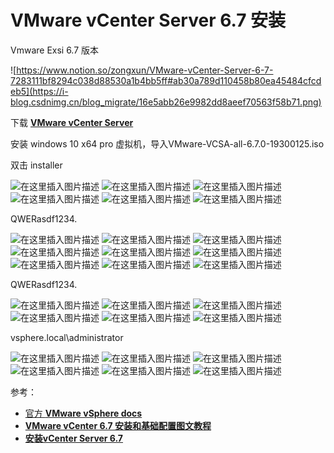 # **VMware vCenter Server 6.7 安装**

Vmware Exsi 6.7 版本

![https://www.notion.so/zongxun/VMware-vCenter-Server-6-7-7283111bf8294c038d88530a1b4bb5ff#ab30a789d110458b80ea45484cfcdeb5](https://i-blog.csdnimg.cn/blog_migrate/16e5abb26e9982dd8aeef70563f58b71.png)


下载 **[VMware vCenter Server](https://docs.vmware.com/en/VMware-vSphere/6.7/com.vmware.vcenter.install.doc/GUID-E1C9910A-D336-4DED-B28F-285EF5676892.html)**

安装 windows 10 x64 pro 虚拟机，导入VMware-VCSA-all-6.7.0-19300125.iso

双击 installer

![在这里插入图片描述](https://i-blog.csdnimg.cn/blog_migrate/d4c7e05055f779e91167c1ef9576c993.png)
![在这里插入图片描述](https://i-blog.csdnimg.cn/blog_migrate/78e33d0d36c8d56afdc664e1aeb395c4.png)
![在这里插入图片描述](https://i-blog.csdnimg.cn/blog_migrate/68d28787c4b7047ee723b9bb8b432e80.png)
![在这里插入图片描述](https://i-blog.csdnimg.cn/blog_migrate/f7c2c936d37fd5f8b781419935a023d8.png)
![在这里插入图片描述](https://i-blog.csdnimg.cn/blog_migrate/d89f344969e019a32dd52e085ebaf146.png)
![在这里插入图片描述](https://i-blog.csdnimg.cn/blog_migrate/1e80bbf073c86b70ce8f3aa807f781d8.png)

QWERasdf1234.

![在这里插入图片描述](https://i-blog.csdnimg.cn/blog_migrate/318fd0006c649b54ca693baf3eb42040.png)
![在这里插入图片描述](https://i-blog.csdnimg.cn/blog_migrate/d55d0af3a9a7b9681854abf36c7b7d4c.png)
![在这里插入图片描述](https://i-blog.csdnimg.cn/blog_migrate/70e3fa7642b1797d703fd4ded4415005.png)
![在这里插入图片描述](https://i-blog.csdnimg.cn/blog_migrate/7a5a5f986bb893b836df982b405d875a.png)
![在这里插入图片描述](https://i-blog.csdnimg.cn/blog_migrate/eddf34fbeba80fe01ee1a8f4fcc55c9a.png)
![在这里插入图片描述](https://i-blog.csdnimg.cn/blog_migrate/5bd91fdb2ff75739e20f7176b96645e8.png)
![在这里插入图片描述](https://i-blog.csdnimg.cn/blog_migrate/b829048f7d38621314e55ce5b516e261.png)
![在这里插入图片描述](https://i-blog.csdnimg.cn/blog_migrate/2c514b5219c171b14f5ca4f1c51bf7ac.png)
![在这里插入图片描述](https://i-blog.csdnimg.cn/blog_migrate/8b70c13699fab1f02c4ab966fad446a6.png)



QWERasdf1234.

![在这里插入图片描述](https://i-blog.csdnimg.cn/blog_migrate/e6eee9f8fe6c90e75854c7b9c44a0a32.png)
![在这里插入图片描述](https://i-blog.csdnimg.cn/blog_migrate/5963c6d22a3bc02f466969d49126d7d6.png)
![在这里插入图片描述](https://i-blog.csdnimg.cn/blog_migrate/9f71fc8926881e4f50c5edf68e3a205f.png)
![在这里插入图片描述](https://i-blog.csdnimg.cn/blog_migrate/67ec32abdfe814feba7d6aefa872f7d2.png)
![在这里插入图片描述](https://i-blog.csdnimg.cn/blog_migrate/3fb4b4a0feed3b15441abe52d88ad8dd.png)
![在这里插入图片描述](https://i-blog.csdnimg.cn/blog_migrate/16300bccdf4e2e7f19e97302276fbdfa.png)


vsphere.local\administrator

![在这里插入图片描述](https://i-blog.csdnimg.cn/blog_migrate/c473f8cd7f1c0e2215660a0ab2f8aa63.png)
![在这里插入图片描述](https://i-blog.csdnimg.cn/blog_migrate/fb30e74d134e51ffec25d449df55b3d3.png)
![在这里插入图片描述](https://i-blog.csdnimg.cn/blog_migrate/724973f43c4bfb37b4f9e25574ee4822.png)
![在这里插入图片描述](https://i-blog.csdnimg.cn/blog_migrate/4e20c12fd94f3065408eecb345ae2c82.png)
![在这里插入图片描述](https://i-blog.csdnimg.cn/blog_migrate/d643628158970d5d06a18128cfda6794.png)
![在这里插入图片描述](https://i-blog.csdnimg.cn/blog_migrate/54b136cd08e64f8d0ea4f008aa243690.png)

参考：

- [官方 ****VMware vSphere docs****](https://docs.vmware.com/cn/VMware-vSphere/index.html)
- ****[VMware vCenter 6.7 安装和基础配置图文教程](https://www.77bx.com/25.html)****
- ****[安装vCenter Server 6.7](https://blog.51cto.com/wangchunhai/2633258)****
